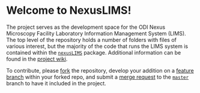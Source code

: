 # Welcome to NexusLIMS!

The project serves as the development space for the ODI Nexus Microscopy Facility
Laboratory Information Management System (LIMS). The top level of the repository
holds a number of folders with files of various interest, but the majority of the
code that runs the LIMS system is contained within the [`nexusLIMS`](mdcs/nexusLIMS)
package. Additional information can be found in the
[project wiki](https://gitlab.nist.gov/gitlab/***REMOVED***/NexusMicroscopyLIMS/wikis/home).

To contribute, please [fork](https://gitlab.nist.gov/gitlab/***REMOVED***/NexusMicroscopyLIMS/forks/new)
the repository, develop your addition on a
[feature branch](https://www.atlassian.com/git/tutorials/comparing-workflows/feature-branch-workflow)
within your forked repo,
and submit a [merge request](https://gitlab.nist.gov/gitlab/***REMOVED***/NexusMicroscopyLIMS/merge_requests)
to the [`master`](https://gitlab.nist.gov/gitlab/***REMOVED***/NexusMicroscopyLIMS/tree/master)
branch to have it included in the project.